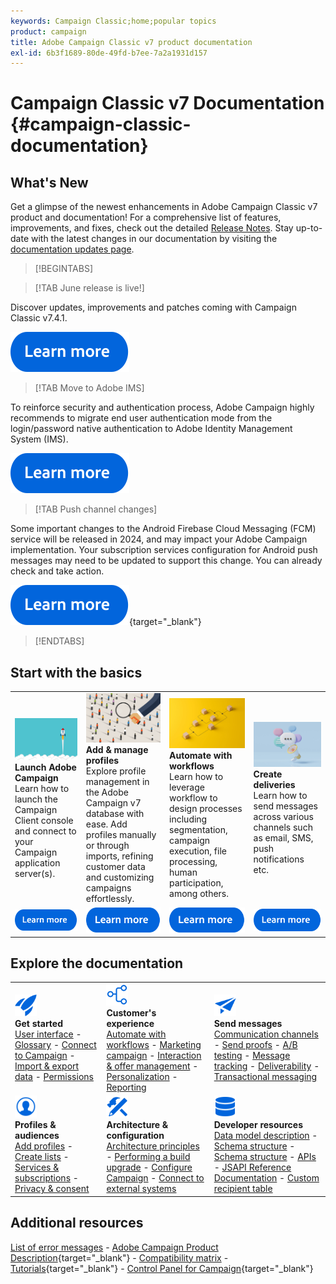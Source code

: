 ```yaml
---
keywords: Campaign Classic;home;popular topics
product: campaign
title: Adobe Campaign Classic v7 product documentation
exl-id: 6b3f1689-80de-49fd-b7ee-7a2a1931d157
---
```

# Campaign Classic v7 Documentation {#campaign-classic-documentation}

<!--![](platform/using/assets/do-not-localize/banner_acc_doc.jpg) -->

## What's New

Get a glimpse of the newest enhancements in Adobe Campaign Classic v7 product and documentation! For a comprehensive list of features, improvements, and fixes, check out the detailed [Release Notes](rn/using/latest-release.md).  Stay up-to-date with the latest changes in our documentation by visiting the [documentation updates page](rn/using/documentation-updates.md).

>[!BEGINTABS]


>[!TAB June release is live!] 

Discover updates, improvements and patches coming with Campaign Classic v7.4.1.

[![image](assets/do-not-localize/learn-more-button.svg)](rn/using/latest-release.md)

>[!TAB Move to Adobe IMS]

To reinforce security and authentication process, Adobe Campaign highly recommends to migrate end user authentication mode from the login/password native authentication to Adobe Identity Management System (IMS).

[![image](assets/do-not-localize/learn-more-button.svg)](technotes/using/ac-ims.md)


>[!TAB Push channel changes] 

Some important changes to the Android Firebase Cloud Messaging (FCM) service will be released in 2024, and may impact your Adobe Campaign implementation. Your subscription services configuration for Android push messages may need to be updated to support this change. You can already check and take action.

[![image](assets/do-not-localize/learn-more-button.svg)](https://experienceleague.adobe.com/docs/campaign/technotes-ac/tn-new/push-technote.html){target="_blank"}


>[!ENDTABS]

## Start with the basics

<table style="table-layout:fixed">
  <tr style="border: 0;">
    <td>
    <a href="platform/using/launching-adobe-campaign.md"><img src="assets/do-not-localize/start-launch.png"></a></a>
    <div><strong>Launch Adobe Campaign</strong><br/>Learn how to launch the Campaign Client console and connect to your Campaign application server(s).</div>
    </td>
    <td>
    <a href="platform/using/about-profiles.md"><img src="assets/do-not-localize/start-profiles.png"></a>
    <div><strong>Add & manage profiles</strong><br/>Explore profile management in the Adobe Campaign v7 database with ease. Add profiles manually or through imports, refining customer data and customizing campaigns effortlessly.</div>
    </td>
    <td>
    <a href="workflow/using/about-workflows.md"><img src="assets/do-not-localize/start-workflows.jpeg"></a>
    <div><strong>Automate with workflows</strong><br/>Learn how to leverage workflow to design processes including segmentation, campaign execution, file processing, human participation, among others.
    </div></td>
    <td>
    <a href="delivery/using/steps-about-delivery-creation-steps.md"><img src="assets/do-not-localize/start-deliveries.jpeg"></a>
    <div><strong>Create deliveries</strong><br/>Learn how to send messages across various channels such as email, SMS, push notifications etc.</div>
    </td>
  </tr>
  <tr style="border: 0;">
    <td align="center"><a href="platform/using/launching-adobe-campaign.md"><img src="assets/do-not-localize/learn-more-button.svg"></a></td>
    <td align="center"><a href="platform/using/about-profiles.md"><img src="assets/do-not-localize/learn-more-button.svg"></a></td>
    <td align="center"><a href="workflow/using/about-workflows.md"><img src="assets/do-not-localize/learn-more-button.svg"></a></td>
    <td align="center"><a href="delivery/using/steps-about-delivery-creation-steps.md"><img src="assets/do-not-localize/learn-more-button.svg"></a></td>
    </tr>
</table>

## Explore the documentation

<table style="table-layout:auto">
  <tr style="border: 0;">
    <td>
      <img src="assets/do-not-localize/icon-start.svg" width="35px">
    <br/>
      <strong>Get started</strong><br/><a href="platform/using/adobe-campaign-workspace.md">User interface</a> - <a href="platform/using/ac-glossary.md">Glossary</a> - <a href="platform/using/launching-adobe-campaign.md">Connect to Campaign</a> - <a href="platform/using/get-started-data-import-export.md">Import & export data</a> - <a href="platform/using/access-management.md">Permissions</a>
    </td>
    <td>
      <img src="assets/do-not-localize/icon-experience.svg" width="35px">
    <br/>
      <strong>Customer's experience</strong><br/><a href="workflow/using/about-workflows.md">Automate with workflows</a> - <a href="campaign/using/setting-up-marketing-campaigns.md">Marketing campaign</a> - <a href="interaction/using/interaction-and-offer-management.md">Interaction & offer management</a> - <a href="delivery/using/about-personalization.md">Personalization</a> - <a href="reporting/using/about-adobe-campaign-reporting-tools.md">Reporting</a>
    </td>
    <td>
      <img src="assets/do-not-localize/icon-send.svg" width="35px">
    <br/>
      <strong>Send messages</strong><br/><a href="delivery/using/communication-channels.md">Communication channels</a> - <a href="delivery/using/steps-about-delivery-creation-steps.md#sending-a-proof">Send proofs</a> - <a href="delivery/using/get-started-a-b-testing.md">A/B testing</a> - <a href="delivery/using/about-message-tracking.md">Message tracking</a> - <a href="delivery/using/about-deliverability.md">Deliverability</a> - <a href="message-center/using/about-transactional-messaging.md">Transactional messaging</a>
    </td>
  </tr>
  <tr style="border: 0;">
    <td>
      <img src="assets/do-not-localize/icon_profile-audience.svg" width="35px">
      <br/>
      <strong>Profiles & audiences</strong><br/><a href="platform/using/adding-profiles.md">Add profiles</a> - <a href="platform/using/creating-and-managing-lists.md">Create lists</a> - <a href="delivery/using/about-services-and-subscriptions.md">Services & subscriptions</a> - <a href="platform/using/privacy-management.md">Privacy & consent</a>
    </td>
    <td>
      <img src="assets/do-not-localize/icon-configure.svg" width="35px">
      <br/>
      <strong>Architecture & configuration</strong><br/><a href="production/using/general-architecture.md">Architecture principles</a> - <a href="production/using/build-upgrade.md">Performing a build upgrade</a> - <a href="production/using/configuration.md">Configure Campaign</a> - <a href="installation/using/external-accounts.md">Connect to external systems</a>
    </td>
    <td>
      <img src="assets/do-not-localize/icon-dev.svg" width="35px">
      <br/>
      <strong>Developer resources</strong><br/><a href="configuration/using/about-data-model.md">Data model description</a> - <a href="configuration/using/about-schema-reference.md">Schema structure</a> - <a href="configuration/using/editing-forms.md">Schema structure</a> - <a href="configuration/using/about-web-services.md">APIs</a> - <a href="https://experienceleague.adobe.com/developer/campaign-api/api/index.html">JSAPI Reference Documentation</a> - <a href="configuration/using/about-custom-recipient-table.md">Custom recipient table</a>
    </td>
  </tr>
</table> 

## Additional resources

[List of error messages](https://experienceleague.adobe.com/developer/campaign-errors/error_codes.html) - [Adobe Campaign Product Description](https://helpx.adobe.com/legal/product-descriptions/adobe-campaign-managed-cloud-services.html){target="_blank"} - [Compatibility matrix](rn/using/compatibility-matrix.md) - [Tutorials](https://experienceleague.adobe.com/docs/campaign-classic-learn/tutorials/overview.html){target="_blank"} - [Control Panel for Campaign](https://experienceleague.adobe.com/docs/control-panel/using/discover-control-panel/key-features.html){target="_blank"}
